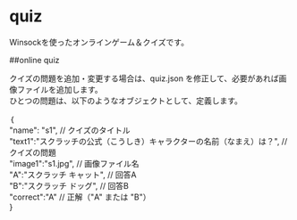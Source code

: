 # quiz
Winsockを使ったオンラインゲーム＆クイズです。


##online quiz

クイズの問題を追加・変更する場合は、quiz.json を修正して、必要があれば画像ファイルを追加します。  
ひとつの問題は、以下のようなオブジェクトとして、定義します。  

｛  
  "name": "s1", // クイズのタイトル    
  "text1":"スクラッチの公式（こうしき）キャラクターの名前（なまえ）は？", // クイズの問題  
  "image1":"s1.jpg",  // 画像ファイル名  
  "A":"スクラッチ キャット", // 回答A  
  "B":"スクラッチ ドッグ",  // 回答B  
  "correct":"A" // 正解（"A" または "B"）  
}  
        
